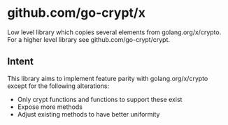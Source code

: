 # github.com/go-crypt/x

Low level library which copies several elements from golang.org/x/crypto. For a higher level library see 
github.com/go-crypt/crypt.

## Intent

This library aims to implement feature parity with golang.org/x/crypto except for the following alterations:

- Only crypt functions and functions to support these exist
- Expose more methods
- Adjust existing methods to have better uniformity